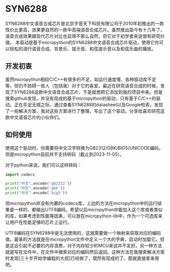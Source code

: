 # SYN6288
SYN6288中文语音合成芯片是北京宇音天下科技有限公司于2010年初推出的一款性价比更高，效果更自然的一款中高端语音合成芯片。虽然推出距今有十几年了，语音合成效果跟现代芯片对比也显得不那么自然，但它对于初学者来说很有研究价值。
本驱动是基于micropython的SYN6288中文语音合成芯片驱动，使用它你可以轻松的进行语音合成、背景乐、提示音、和弦提示音以及和弦乐曲的播放。

## 开发初衷
虽然micropython相较C/C++有很多的不足，如运行速度慢、各种驱动库不足等，但仍不妨碍一些人（包括我）对于它的喜爱。最近在研究语音合成的时候，发现了SYN6288这款中文语音合成芯片，于是就想把它添加到我的项目中来。但是搜索github发现，并没有现成的基于micropython的驱动，只有基于C/C++的驱动。正在手足无错之际，通过查看SYN6288的datasheet以及Google检索，发现了一些解决方案，我对这些方案进行了整理，写出了这个驱动，分享给喜欢研究这款中文语音芯片的小伙伴们。

## 如何使用
使用这个驱动时，你需要将中文汉字转换为GB2312/GBK/BIG5/UNICODE编码，但是micropython目前并不支持转码（截止到2023-11-05）。

对于python来说，我们可以这样转码：
```Python
import codecs

print("中文".encode('gb2312'))
print("中文".encode('gbk'))
print("中文".encode('big5'))
```
但micropython并没有内置的codecs库，上边的方法在micropython中的运行结果是一样的，都输出UTF8编码。希望以后micropython中能加入这个库或者类似的库，如果考虑到性能等因素，可以放在micropython-lib中，作为一个可选库来让用户在性能足够的芯片上运行。

UTF8编码在SYN6288中是无法使用的，这就需要做一个映射来获取对应的编码值。最笨的方法就是在micropython文件中定义一个大的字典，启动时加载它。但是这会引起不必要的内存浪费，对于内存较少的MCU来说并不友好。另一种方法就是写在文件中，在文件中搜索对应的编码然后返回。这种方法在我搜索解决方案时发现[三十岁开始学编程的大叔]已经做了，既然有现成的了，那就直接拿来用吧。
